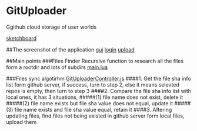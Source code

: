 # GitUploader

Ggithub cloud storage of user worlds

[sketchboard](https://sketchboard.me/BzZs7yYZqOrl)

##The screenshot of the application
[gui](https://github.com/tatfook/GitUploader/blob/master/screenshot/gui.png)
[login](https://github.com/tatfook/GitUploader/blob/master/screenshot/login.png)
[upload](https://github.com/tatfook/GitUploader/blob/master/screenshot/upload.png)

##Main points
###Files Finder
Recursive function to research all the files form a rootdir and lots of subdirs
[main.lua](https://github.com/tatfook/GitUploader/blob/master/Mod/GitUploader/main.lua)

###Files sync algotirhm
[GitUploaderController.js](https://github.com/tatfook/GitUploader/blob/master/script/apps/WebServer/admin/wp-content/pages/gituploader/controllers/GitUploaderController.js)
####1. Get the file sha info list form github server, if success, turn to step 2, else it means selevted repos is empty, then turn to step 3
####2. Compare the file sha info list with local ones, it has 3 situations,
  #####(1) file name does not exist, delete it
  #####(2) file name exists but file sha value does not equal, update it
  #####(3) file name exists and file sha value equal, retain it
####3. Aftering updating files, find files not being existed in github server form local files, upload them 

